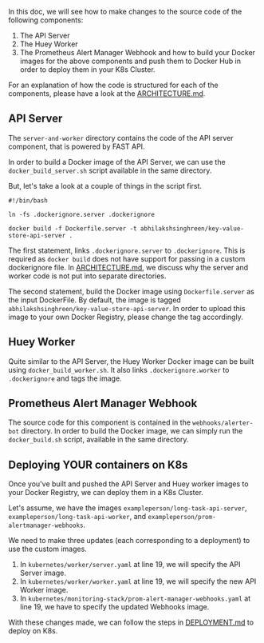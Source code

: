 In this doc, we will see how to make changes to the source code of the following components:
1) The API Server
2) The Huey Worker
3) The Prometheus Alert Manager Webhook
and how to build your Docker images for the above components and push them to Docker Hub in order to deploy them in your K8s Cluster.

For an explanation of how the code is structured for each of the components, please have a look at the [ARCHITECTURE.md](./ARCHITECTURE.md).

## API Server
The `server-and-worker` directory contains the code of the API server component, that is powered by FAST API.

In order to build a Docker image of the API Server, we can use the `docker_build_server.sh` script available in the same directory.

But, let's take a look at a couple of things in the script first.

```
#!/bin/bash

ln -fs .dockerignore.server .dockerignore

docker build -f Dockerfile.server -t abhilakshsinghreen/key-value-store-api-server .
```

The first statement, links `.dockerignore.server` to `.dockerignore`. This is required as `docker build` does not have support for passing in a custom dockerignore file. In [ARCHITECTURE.md](./ARCHITECTURE.md), we discuss why the server and worker code is not put into separate directories.

The second statement, build the Docker image using `Dockerfile.server` as the input DockerFile. By default, the image is tagged `abhilakshsinghreen/key-value-store-api-server`. In order to upload this image to your own Docker Registry, please change the tag accordingly.


## Huey Worker
Quite similar to the API Server, the Huey Worker Docker image can be built using `docker_build_worker.sh`. It also links `.dockerignore.worker` to `.dockerignore` and tags the image.

## Prometheus Alert Manager Webhook
The source code for this component is contained in the `webhooks/alerter-bot` directory.
In order to build the Docker image, we can simply run the `docker_build.sh` script, available in the same directory.


## Deploying YOUR containers on K8s
Once you've built and pushed the API Server and Huey worker images to your Docker Registry, we can deploy them in a K8s Cluster.

Let's assume, we have the images `exampleperson/long-task-api-server`, `exampleperson/long-task-api-worker`, and `exampleperson/prom-alertmanager-webhooks`.

We need to make three updates (each corresponding to a deployment) to use the custom images.
1) In `kubernetes/worker/server.yaml` at line 19, we will specify the API Server image.
2) In `kubernetes/worker/worker.yaml` at line 19, we will specify the new API Worker image.
3) In `kubernetes/monitoring-stack/prom-alert-manager-webhooks.yaml` at line 19, we have to specify the updated Webhooks image.

With these changes made, we can follow the steps in [DEPLOYMENT.md](./DEPLOYMENT.md) to deploy on K8s.
